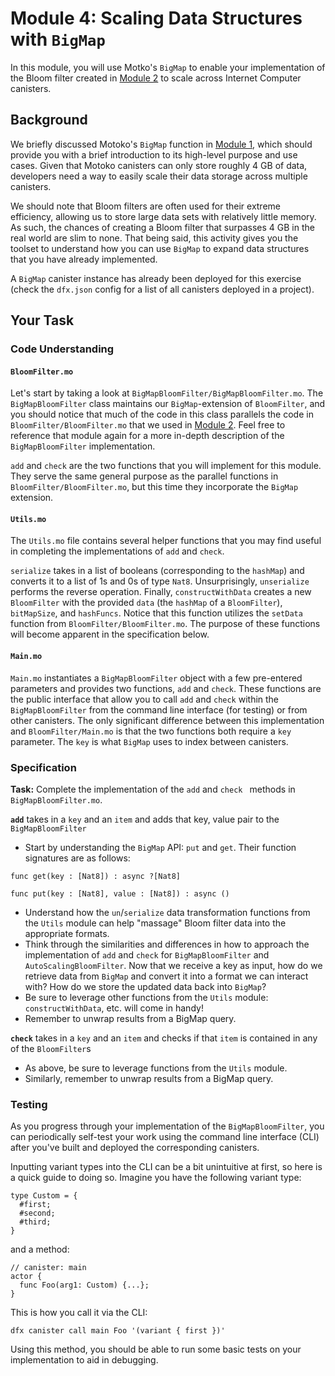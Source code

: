 # Module 4: Scaling Data Structures with `BigMap`

In this module, you will use Motko's `BigMap` to enable your implementation of the Bloom filter created in [Module 2](/module-2.md) to scale across Internet Computer canisters.

## Background

We briefly discussed Motoko's `BigMap` function in [Module 1](#module-1.md), which should provide you with a brief introduction to its high-level purpose and use cases. Given that Motoko canisters can only store roughly 4 GB of data, developers need a way to easily scale their data storage across multiple canisters.

We should note that Bloom filters are often used for their extreme efficiency, allowing us to store large data sets with relatively little memory. As such, the chances of creating a Bloom filter that surpasses 4 GB in the real world are slim to none. That being said, this activity gives you the toolset to understand how you can use `BigMap` to expand data structures that you have already implemented.

A `BigMap` canister instance has already been deployed for this exercise (check the `dfx.json` config for a list of all canisters deployed in a project).

## Your Task

### Code Understanding

#### `BloomFilter.mo`

Let's start by taking a look at `BigMapBloomFilter/BigMapBloomFilter.mo`. The `BigMapBloomFilter` class maintains our `BigMap`-extension of `BloomFilter`, and you should notice that much of the code in this class parallels the code in `BloomFilter/BloomFilter.mo` that we used in [Module 2](/module-2.md). Feel free to reference that module again for a more in-depth description of the `BigMapBloomFilter` implementation.

`add` and `check` are the two functions that you will implement for this module. They serve the same general purpose as the parallel functions in `BloomFilter/BloomFilter.mo`, but this time they incorporate the `BigMap` extension.

#### `Utils.mo`

The `Utils.mo` file contains several helper functions that you may find useful in completing the implementations of `add` and `check`. 

`serialize` takes in a list of booleans (corresponding to the `hashMap`) and converts it to a list of 1s and 0s of type `Nat8`. Unsurprisingly, `unserialize` performs the reverse operation. Finally, `constructWithData` creates a new `BloomFilter` with the provided `data` (the `hashMap` of a `BloomFilter`), `bitMapSize`, and `hashFuncs`. Notice that this function utilizes the `setData` function from `BloomFilter/BloomFilter.mo`. The purpose of these functions will become apparent in the specification below.

#### `Main.mo`

`Main.mo` instantiates a `BigMapBloomFilter` object with a few pre-entered parameters and provides two functions, `add` and `check`. These functions are the public interface that allow you to call `add` and `check` within the `BigMapBloomFilter` from the command line interface (for testing) or from other canisters. The only significant difference between this implementation and `BloomFilter/Main.mo` is that the two functions both require a `key` parameter. The `key` is what `BigMap` uses to index between canisters.

### Specification

**Task:** Complete the implementation of the `add` and `check ` methods in `BigMapBloomFilter.mo`.

**`add`** takes in a `key` and an `item` and adds that key, value pair to the `BigMapBloomFilter`

* Start by understanding the `BigMap` API: `put` and `get`. Their function signatures are as follows:
```
func get(key : [Nat8]) : async ?[Nat8]
```
```
func put(key : [Nat8], value : [Nat8]) : async ()
```
* Understand how the `un`/`serialize` data transformation functions from the `Utils` module can help "massage" Bloom filter data into the appropriate formats.
* Think through the similarities and differences in how to approach the implementation of `add` and `check` for `BigMapBloomFilter` and `AutoScalingBloomFilter`. Now that we receive a key as input, how do we retrieve data from `BigMap` and convert it into a format we can interact with? How do we store the updated data back into `BigMap`?
* Be sure to leverage other functions from the `Utils` module: `constructWithData`, etc. will come in handy!
* Remember to unwrap results from a BigMap query.

**`check`** takes in a `key` and an `item` and checks if that `item` is contained in any of the `BloomFilter`s

* As above, be sure to leverage functions from the `Utils` module.
* Similarly, remember to unwrap results from a BigMap query.

### Testing

As you progress through your implementation of the `BigMapBloomFilter`, you can periodically self-test your work using the command line interface (CLI) after you've built and deployed the corresponding canisters.

Inputting variant types into the CLI can be a bit unintuitive at first, so here is a quick guide to doing so. Imagine you have the following variant type:

```
type Custom = {
  #first;
  #second;
  #third;
}
```

and a method:

```
// canister: main
actor {
  func Foo(arg1: Custom) {...};
}
```

This is how you call it via the CLI:

```
dfx canister call main Foo '(variant { first })'
```

Using this method, you should be able to run some basic tests on your implementation to aid in debugging.
